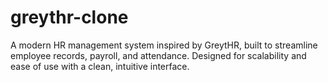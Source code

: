 # greythr-clone
A modern HR management system inspired by GreytHR, built to streamline employee records, payroll, and attendance. Designed for scalability and ease of use with a clean, intuitive interface.
